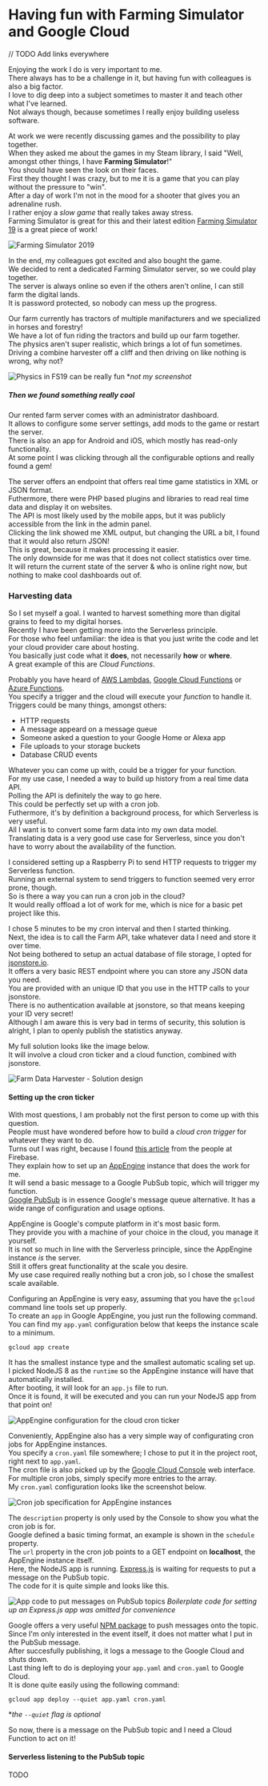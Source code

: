 # Having fun with Farming Simulator and Google Cloud

// TODO Add links everywhere

Enjoying the work I do is very important to me.   
There always has to be a challenge in it, but having fun with colleagues is also a big factor.  
I love to dig deep into a subject sometimes to master it and teach other what I've learned.   
Not always though, because sometimes I really enjoy building useless software.   

At work we were recently discussing games and the possibility to play together.   
When they asked me about the games in my Steam library, I said "Well, amongst other things, I have **Farming Simulator**!"   
You should have seen the look on their faces.   
First they thought I was crazy, but to me it is a game that you can play without the pressure to "win".   
After a day of work I'm not in the mood for a shooter that gives you an adrenaline rush.   
I rather enjoy a *slow game* that really takes away stress.  
Farming Simulator is great for this and their latest edition [Farming Simulator 19](https://store.steampowered.com/app/787860/Farming_Simulator_19/) is a great piece of work!  

![Farming Simulator 2019](online-farm-data/fs19_headliner.jpg)

In the end, my colleagues got excited and also bought the game.   
We decided to rent a dedicated Farming Simulator server, so we could play together.   
The server is always online so even if the others aren't online, I can still farm the digital lands.   
It is password protected, so nobody can mess up the progress.   

Our farm currently has tractors of multiple manifacturers and we specialized in horses and forestry!    
We have a lot of fun riding the tractors and build up our farm together.   
The physics aren't super realistic, which brings a lot of fun sometimes.   
Driving a combine harvester off a cliff and then driving on like nothing is wrong, why not?

![Physics in FS19 can be really fun](online-farm-data/fs19_physics.png)
**not my screenshot*

##### Then we found something really cool
Our rented farm server comes with an administrator dashboard.   
It allows to configure some server settings, add mods to the game or restart the server.   
There is also an app for Android and iOS, which mostly has read-only functionality.   
At some point I was clicking through all the configurable options and really found a gem!

The server offers an endpoint that offers real time game statistics in XML or JSON format.   
Futhermore, there were PHP based plugins and libraries to read real time data and display it on websites.   
The API is most likely used by the mobile apps, but it was publicly accessible from the link in the admin panel.   
Clicking the link showed me XML output, but changing the URL a bit, I found that it would also return JSON!   
This is great, because it makes processing it easier.   
The only downside for me was that it does not collect statistics over time.   
It will return the current state of the server & who is online right now, but nothing to make cool dashboards out of.

### Harvesting data
So I set myself a goal. I wanted to harvest something more than digital grains to feed to my digital horses.  
Recently I have been getting more into the Serverless principle.   
For those who feel unfamiliar: the idea is that you just write the code and let your cloud provider care about hosting.   
You basically just code what it **does**, not necessarily **how** or **where**.   
A great example of this are *Cloud Functions*.   

Probably you have heard of [AWS Lambdas](https://aws.amazon.com/lambda/), [Google Cloud Functions](https://cloud.google.com/functions) or [Azure Functions](https://azure.microsoft.com/en-gb/services/functions/).   
You specify a trigger and the cloud will execute your *function* to handle it.   
Triggers could be many things, amongst others:
- HTTP requests
- A message appeard on a message queue
- Someone asked a question to your Google Home or Alexa app
- File uploads to your storage buckets 
- Database CRUD events

Whatever you can come up with, could be a trigger for your function.   
For my use case, I needed a way to build up history from a real time data API.   
Polling the API is definitely the way to go here.   
This could be perfectly set up with a cron job.   
Futhermore, it's by definition a background process, for which Serverless is very useful.   
All I want is to convert some farm data into my own data model.   
Translating data is a very good use case for Serverless, since you don't have to worry about the availability of the function.   

I considered setting up a Raspberry Pi to send HTTP requests to trigger my Serverless function.   
Running an external system to send triggers to function seemed very error prone, though.   
So is there a way you can run a cron job in the cloud?    
It would really offload a lot of work for me, which is nice for a basic pet project like this.   

I chose 5 minutes to be my cron interval and then I started thinking.   
Next, the idea is to call the Farm API, take whatever data I need and store it over time.   
Not being bothered to setup an actual database of file storage, I opted for [jsonstore.io](https://www.jsonstore.io/).   
It offers a very basic REST endpoint where you can store any JSON data you need.   
You are provided with an unique ID that you use in the HTTP calls to your jsonstore.   
There is no authentication available at jsonstore, so that means keeping your ID very secret!   
Although I am aware this is very bad in terms of security, this solution is alright, I plan to openly publish the statistics anyway.   

My full solution looks like the image below.   
It will involve a cloud cron ticker and a cloud function, combined with jsonstore.   

![Farm Data Harvester - Solution design](online-farm-data/dataharvester-solution.png)

#### Setting up the cron ticker
With most questions, I am probably not the first person to come up with this question.   
People must have wondered before how to build a *cloud cron trigger* for whatever they want to do.   
Turns out I was right, because I found [this article](https://firebase.googleblog.com/2017/03/how-to-schedule-cron-jobs-with-cloud.html) from the people at Firebase.   
They explain how to set up an [AppEngine](https://cloud.google.com/appengine/) instance that does the work for me.  
It will send a basic message to a Google PubSub topic, which will trigger my function.  
[Google PubSub](https://cloud.google.com/pubsub/) is in essence Google's message queue alternative. It has a wide range of configuration and usage options.   

AppEngine is Google's compute platform in it's most basic form.   
They provide you with a machine of your choice in the cloud, you manage it yourself.   
It is not so much in line with the Serverless principle, since the AppEngine instance *is* the server.   
Still it offers great functionality at the scale you desire.   
My use case required really nothing but a cron job, so I chose the smallest scale available.

Configuring an AppEngine is very easy, assuming that you have the `gcloud` command line tools set up properly.   
To create an `app` in Google AppEngine, you just run the following command.   
You can find my `app.yaml` configuration below that keeps the instance scale to a minimum. 

```
gcloud app create
```

It has the smallest instance type and the smallest automatic scaling set up.   
I picked NodeJS 8 as the `runtime` so the AppEngine instance will have that automatically installed.   
After booting, it will look for an `app.js` file to run.   
Once it is found, it will be executed and you can run your NodeJS app from that point on!

![AppEngine configuration for the cloud cron ticker](online-farm-data/dataharvest-appengine-app.png)

Conveniently, AppEngine also has a very simple way of configurating cron jobs for AppEngine instances.   
You specify a `cron.yaml` file somewhere; I chose to put it in the project root, right next to `app.yaml`.   
The cron file is also picked up by the [Google Cloud Console](https://console.cloud.google.com) web interface.   
For multiple cron jobs, simply specify more entries to the array.   
My `cron.yaml` configuration looks like the screenshot below.   

![Cron job specification for AppEngine instances](online-farm-data/dataharvester-appengine-cron.png)

The `description` property is only used by the Console to show you what the cron job is for.   
Google defined a basic timing format, an example is shown in the `schedule` property.   
The `url` property in the cron job points to a GET endpoint on **localhost**, the AppEngine instance itself.   
Here, the NodeJS app is running. [Express.js](https://expressjs.com/) is waiting for requests to put a message on the PubSub topic.   
The code for it is quite simple and looks like this.   

![App code to put messages on PubSub topics](online-farm-data/dataharvester-publisher.png)
*Boilerplate code for setting up an Express.js app was omitted for convenience*

Google offers a very useful [NPM package](https://www.npmjs.com/package/@google-cloud/pubsub) to push messages onto the topic.  
Since I'm only interested in the event itself, it does not matter what I put in the PubSub message.   
After succesfully publishing, it logs a message to the Google Cloud and shuts down.   
Last thing left to do is deploying your `app.yaml` and `cron.yaml` to Google Cloud.   
It is done quite easily using the following command:   
```
gcloud app deploy --quiet app.yaml cron.yaml
```
**the `--quiet` flag is optional*

So now, there is a message on the PubSub topic and I need a Cloud Function to act on it!

#### Serverless listening to the PubSub topic
TODO
